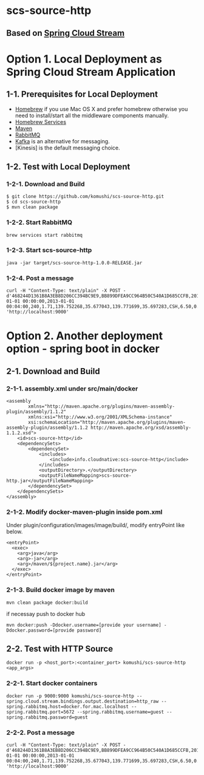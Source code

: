 # scs-source-http
## Based on [Spring Cloud Stream](https://cloud.spring.io/spring-cloud-stream/) 
# Option 1. Local Deployment as Spring Cloud Stream Application

## 1-1. Prerequisites for Local Deployment

* [Homebrew](http://brew.sh/) if you use Mac OS X and prefer homebrew otherwise you need to install/start all the middleware components manually.
* [Homebrew Services](https://github.com/Homebrew/homebrew-services)
* [Maven](http://brewformulas.org/Maven)
* [RabbitMQ](http://brewformulas.org/Rabbitmq)
* [Kafka](http://brewformulas.org/Kafka) is an alternative for messaging.
* [Kinesis] is the default messaging choice.

## 1-2. Test with Local Deployment
### 1-2-1. Download and Build
```
$ git clone https://github.com/komushi/scs-source-http.git
$ cd scs-source-http
$ mvn clean package
```

### 1-2-2. Start RabbitMQ
```
brew services start rabbitmq
```

### 1-2-3. Start scs-source-http
```
java -jar target/scs-source-http-1.0.0-RELEASE.jar
```

### 1-2-4. Post a message

```
curl -H "Content-Type: text/plain" -X POST -d'468244D1361B8A3EB8D206CC394BC9E9,BB899DFEA9CC964B50C540A1D685CCFB,2013-01-01 00:00:00,2013-01-01 00:04:00,240,1.71,139.752268,35.677043,139.771699,35.697283,CSH,6.50,0.50,0.50,0.00,0.00,7.50' 'http://localhost:9000'
```

# Option 2. Another deployment option - spring boot in docker

## 2-1. Download and Build
### 2-1-1. assembly.xml under src/main/docker
```
<assembly
        xmlns="http://maven.apache.org/plugins/maven-assembly-plugin/assembly/1.1.2"
        xmlns:xsi="http://www.w3.org/2001/XMLSchema-instance"
        xsi:schemaLocation="http://maven.apache.org/plugins/maven-assembly-plugin/assembly/1.1.2 http://maven.apache.org/xsd/assembly-1.1.2.xsd">
    <id>scs-source-http</id>
    <dependencySets>
        <dependencySet>
            <includes>
                <include>info.cloudnative:scs-source-http</include>
            </includes>
            <outputDirectory>.</outputDirectory>
            <outputFileNameMapping>scs-source-http.jar</outputFileNameMapping>
        </dependencySet>
    </dependencySets>
</assembly>
```

### 2-1-2. Modify docker-maven-plugin inside pom.xml
Under plugin/configuration/images/image/build/, modify entryPoint like below.
```
<entryPoint>
  <exec>
    <arg>java</arg>
    <arg>-jar</arg>
    <arg>/maven/${project.name}.jar</arg>
  </exec>
</entryPoint>
```

### 2-1-3. Build docker image by maven
```
mvn clean package docker:build
```

if necessay push to docker hub

```
mvn docker:push -Ddocker.username=[provide your username] -Ddocker.password=[provide password]
```

## 2-2. Test with HTTP Source

```
docker run -p <host_port>:<container_port> komushi/scs-source-http <app_args>
```

### 2-2-1. Start docker containers

```
docker run -p 9000:9000 komushi/scs-source-http --spring.cloud.stream.bindings.output.destination=http_raw --spring.rabbitmq.host=docker.for.mac.localhost --spring.rabbitmq.port=5672 --spring.rabbitmq.username=guest --spring.rabbitmq.password=guest
```

### 2-2-2. Post a message

```
curl -H "Content-Type: text/plain" -X POST -d'468244D1361B8A3EB8D206CC394BC9E9,BB899DFEA9CC964B50C540A1D685CCFB,2013-01-01 00:00:00,2013-01-01 00:04:00,240,1.71,139.752268,35.677043,139.771699,35.697283,CSH,6.50,0.50,0.50,0.00,0.00,7.50' 'http://localhost:9000'
```

